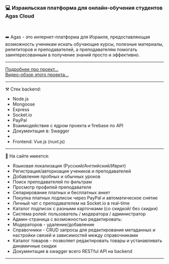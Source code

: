 <h3>💻 Израильская платформа для онлайн-обучения студентов Agas Cloud</h3>
<br>
<p>
➡️ Agas - это интернет-платформа для Израиля, предоставляющая возможность ученикам искать обучающие курсы, полезные материалы, репетиторов и преподавателей, а преподавателям помогать заинтересованным в получение знаний просто и эффективно.
</p>
<hr>

<a href="https://vk.com/spectradev?w=wall-196405123_28" target="_blank">Подробнее про проект...</a>
<br>
<a href="https://vk.com/video-196405123_456239019" target="_blank">Видео-обзор этого проекта...</a>

<hr>
<p>⚒ Стек backend:</p>
<ul>
    <li>Node.js</li>
    <li>Mongoose</li>
    <li>Express</li>
    <li>Socket.io</li>
    <li>PayPal</li>  
    <li>Взаимодействие с ядром проекта и firebase по API</li>  
    <li>Документация в: Swagger</li>
    <li></li>
    <li>Frontend: Vue.js (nuxt.js)</li>
</ul>
<hr>
<p>📕 На сайте имеется:</p>
<ul>
    <li> Языковая локализация (Русский/Английский/Иврит)</li>
    <li> Регистрация/авторизация учеников и преподавателей</li>
    <li> Добавление пробных и обычных уроков</li>
    <li> Поиск преподавателей по фильтрам</li>
    <li> Просмотр профилей преподавателя</li>
    <li> Сепарирование платных и бесплатных анкет</li>
    <li> Покупка платных подписок через PayPal и автоматическое снятие</li>
    <li> Личный чат с преподавателем на Socket.io в real-time</li>
    <li> Каталог подписок с разными карточками (со скидкой/ без скидки)</li>
    <li> Система ролей: пользователь / модератора / администратор</li>
    <li> Админ-страница с возможностью редактировать:</li>
    <li> Модераторов - удаление/добавление</li>
    <li> Справочники - CRUD запросы для редактирования метаданных и настройки связей и зависимостей между справочниками</li>
    <li> Каталог товаров - позволяет редактировать товары и устанавливать динамичные скидки</li>
    <li> Документация в swagger всего RESTful API на backend</li>
</ul>
<hr>
